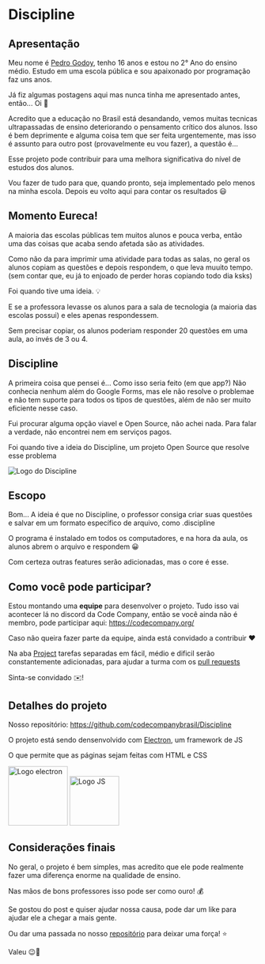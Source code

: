 # Discipline

## Apresentação

Meu nome é [Pedro Godoy](https://www.instagram.com/phgodoycosta/), tenho 16 anos e estou no 2° Ano do ensino médio.
Estudo em uma escola pública e sou apaixonado por programação faz uns anos.

Já fiz algumas postagens aqui mas nunca tinha me apresentado antes, então... Oi 👋

Acredito que a educação no Brasil está desandando, vemos muitas tecnicas ultrapassadas de ensino deteriorando o pensamento crítico dos alunos. Isso é bem deprimente e alguma coisa tem que ser feita urgentemente, mas isso é assunto para outro post (provavelmente eu vou fazer), a questão é...

Esse projeto pode contribuir para uma melhora significativa do nível de estudos dos alunos.

Vou fazer de tudo para que, quando pronto, seja implementado pelo menos na minha escola. Depois eu volto aqui para contar os resultados 😃

## Momento Eureca!

A maioria das escolas públicas tem muitos alunos e pouca verba, então uma das coisas que acaba sendo afetada são as atividades.

Como não da para imprimir uma atividade para todas as salas, no geral os alunos copiam as questões e depois respondem, o que leva muuito tempo. (sem contar que, eu já to enjoado de perder horas copiando todo dia ksks)

Foi quando tive uma ideia. 💡

E se a professora levasse os alunos para a sala de tecnologia (a maioria das escolas possui) e eles apenas respondessem.

Sem precisar copiar, os alunos poderiam responder 20 questões em uma aula, ao invés de 3 ou 4.

## Discipline

A primeira coisa que pensei é... Como isso seria feito (em que app?) Não conhecia nenhum além do Google Forms, mas ele não resolve o problemae e não tem suporte para todos os tipos de questões, além de não ser muito eficiente nesse caso.

Fui procurar alguma opção viavel e Open Source, não achei nada. Para falar a verdade, não encontrei nem em serviços pagos.

Foi quando tive a ideia do Discipline, um projeto Open Source que resolve esse problema

![Logo do Discipline](https://i.pinimg.com/564x/78/0e/39/780e39b009f5886bf5468d75b16e07ed.jpg)

## Escopo

Bom... A ideia é que no Discipline, o professor consiga criar suas questões e salvar em um formato específico de arquivo, como .discipline

O programa é instalado em todos os computadores, e na hora da aula, os alunos abrem o arquivo e respondem 😀

Com certeza outras features serão adicionadas, mas o core é esse.

## Como você pode participar?

Estou montando uma **equipe** para desenvolver o projeto.
Tudo isso vai acontecer lá no discord da Code Company, então se você ainda não é membro, pode participar aqui: https://codecompany.org/

Caso não queira fazer parte da equipe, ainda está convidado a contribuir ❤️

Na aba [Project](https://github.com/orgs/codecompanybrasil/projects/5/views/2) tarefas separadas em fácil, médio e dificil serão constantemente adicionadas, para ajudar a turma com os [pull requests](https://github.com/codecompanybrasil/Discipline/pulls)

Sinta-se convidado ✉️!

## Detalhes do projeto

Nosso repositório: https://github.com/codecompanybrasil/Discipline

O projeto está sendo densenvolvido com [Electron](https://www.electronjs.org/pt/), um framework de JS

O que permite que as páginas sejam feitas com HTML e CSS

<img src="https://logospng.org/download/electron/electron-512.png" alt="Logo electron" width=120> <img src="https://static-00.iconduck.com/assets.00/node-js-icon-227x256-913nazt0.png" alt="Logo JS" width=100> 

## Considerações finais

No geral, o projeto é bem simples, mas acredito que ele pode realmente fazer uma diferença enorme na qualidade de ensino.

Nas mãos de bons professores isso pode ser como ouro! 💰

Se gostou do post e quiser ajudar nossa causa, pode dar um like para ajudar ele a chegar a mais gente.

Ou dar uma passada no nosso [repositório](https://github.com/codecompanybrasil/Discipline) para deixar uma força! ⭐

Valeu 😉🖖
